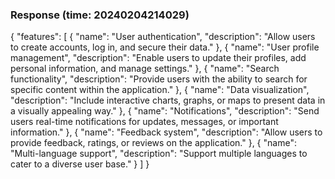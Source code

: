 ### Response (time: 20240204214029)

{
  "features": [
    {
      "name": "User authentication",
      "description": "Allow users to create accounts, log in, and secure their data."
    },
    {
      "name": "User profile management",
      "description": "Enable users to update their profiles, add personal information, and manage settings."
    },
    {
      "name": "Search functionality",
      "description": "Provide users with the ability to search for specific content within the application."
    },
    {
      "name": "Data visualization",
      "description": "Include interactive charts, graphs, or maps to present data in a visually appealing way."
    },
    {
      "name": "Notifications",
      "description": "Send users real-time notifications for updates, messages, or important information."
    },
    {
      "name": "Feedback system",
      "description": "Allow users to provide feedback, ratings, or reviews on the application."
    },
    {
      "name": "Multi-language support",
      "description": "Support multiple languages to cater to a diverse user base."
    }
  ]
}